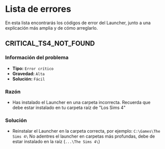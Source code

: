 ﻿# Lista de errores
En esta lista encontrarás los códigos de error del Launcher, junto a una explicación más amplia y de cómo arreglarlo.

## CRITICAL_TS4_NOT_FOUND

### Información del problema

 - **Tipo:** `Error crítico`
 - **Gravedad:** `Alta`
 - **Solución:** `Fácil`

### Razón

 - Has instalado el Launcher en una carpeta incorrecta. Recuerda que debe estar instalado en tu carpeta raíz de "Los Sims 4"

### Solución

- Reinstalar el Launcher en la carpeta correcta, por ejemplo: ``C:\Games\The Sims 4\`` No adentres el launcher en carpetas más profundas, debe de estar instalado en la raíz  (``...\The Sims 4\``)


